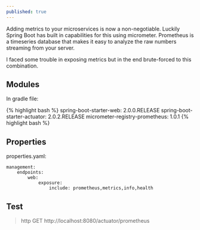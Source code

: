 ```yaml
---
published: true
---
```

Adding metrics to your microservices is now a non-negotiable. Luckily Spring Boot has built in capabilities for this using micrometer. Prometheus is a timeseries database that makes it easy to analyze the raw numbers streaming from your server.

I faced some trouble in exposing metrics but in the end brute-forced to this combination.

## Modules

In gradle file:

{% highlight bash %}
spring-boot-starter-web: 2.0.0.RELEASE
spring-boot-starter-actuator: 2.0.2.RELEASE
micrometer-registry-prometheus: 1.0.1
{% highlight bash %}

## Properties

properties.yaml:
```
management:
    endpoints:
        web:
            exposure:
                include: prometheus,metrics,info,health
```

## Test


> http GET http://localhost:8080/actuator/prometheus
